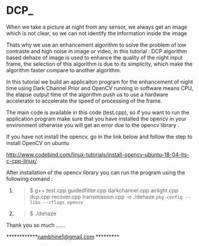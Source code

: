 # DCP_

When we take a picture at night from any sensor, we always get an image which is not clear, so we can not identify the information inside the image 

Thats why we use an enhancement algorithm to solve the problem of low contraste and high noise in image or video, in this tutorial : DCP algorithm based dehaze of image is used to enhance the quality of the night input frame, the selection of this algorithm is due to its simplicity, which make the algorithm faster compare to another algorithm.


In this tutorial we build an applicaiton program for the enhancement of night time using Dark Channel Prior and OpenCV running in software means CPU, the elapse output time of the algorithm push us to use  a hardware accelerator to accelerate the speed of processing of the frame.

The main code is available in this code (test.cpp), so if you want to run the application program make sure that you have installed the opencv in your environment otherwise you will get an error due to the opencv library .

If you have not install the opencv, go in the link below and follow the step to install OpenCV on ubuntu

http://www.codebind.com/linux-tutorials/install-opencv-ubuntu-18-04-lts-c-cpp-linux/ 


After installation of the opencv library you can run the program using the following comand :



1. >$  g++ test.cpp guidedfilter.cpp darkchannel.cpp airlight.cpp dcp.cpp recover.cpp transmission.cpp -o ./dehaze `pkg-config --libs --cflags opencv`


2. >$ ./dehaze


Thank you so much ......

************nambhine1@gmail.com *********
